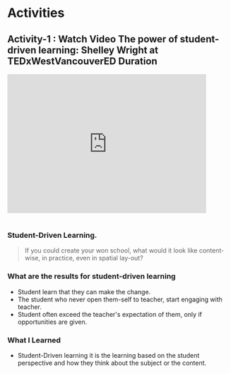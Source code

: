 # Activities

## Activity-1 : Watch Video The power of student-driven learning: Shelley Wright at TEDxWestVancouverED Duration

<iframe width="450" height="315" src="https://www.youtube.com/embed/3fMC-z7K0r4" title="YouTube video player" frameborder="0" allow="accelerometer; autoplay; clipboard-write; encrypted-media; gyroscope; picture-in-picture" allowfullscreen></iframe>
<br></br>

### Student-Driven Learning.

> If you could create your won school, what would it look like content-wise, in practice, even in spatial lay-out?


### What are the results for student-driven learning

- Student learn that they can make the change.
- The student who never open them-self to teacher, start engaging with teacher.
 - Student often exceed the teacher's expectation of them, only if opportunities are given.


### What I Learned
- Student-Driven learning it is the learning based on the student perspective and how they think about the subject or the content.